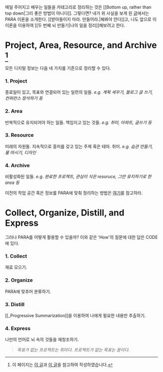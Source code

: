 매일 주어지고 배우는 일들을 카테고리로 정리하는 것은 [[Bottom up, rather than top down|그리 좋은 방법이 아니다]]. 그렇다면?
내가 위 사실을 보게 된 [글](https://kr.analysisman.com/2022/06/secondbrain-10principles.html)에서는 PARA 이론을 소개한다.
[[받아들이지 마라. 만들어라.|해봐야 안다]]고, 나도 앞으로 이 이론을 이용하여 [[두 번째 뇌 만들기|나의 일을 정리]]해보려고 한다.

# Project, Area, Resource, and Archive [^참고]
모든 디지털 정보는 다음 네 가지를 기준으로 정리할 수 있다.
### 1. Project
종료일이 있고, 목표와 연결되어 있는 일련의 일들.
*e.g. 계획 세우기, 블로그 글 쓰기, 컨퍼런스 참석하기 등*
### 2. Area
반복적으로 유지되어야 하는 일들. 책임지고 있는 것들.
*e.g. 취미, 아파트, 글쓰기 등*
### 3. Resource
미래의 자원들. 지속적으로 흥미를 갖고 있는 주제 혹은 테마. 취미.
*e.g. 습관 만들기, 물 마시기, 디자인*
### 4. Archive
비활성화된 일들.
*e.g. 완료한 프로젝트, 관심이 식은 resoruce, 그만 유지하기로 한 area 등*


이전의 작업 공간 혹은 정보를 PARA에 맞춰 정리하는 방법은 [여기](https://fortelabs.co/blog/para-setup-guide/)를 참고하라.

# Collect, Organize, Distill, and Express
그러나 PARA를 어떻게 활용할 수 있을까?
이와 같은 'How'의 질문에 대한 답은 CODE에 있다.
### 1. Collect
재료 모으기.
### 2. Organize
PARA에 맞추어 분류하기.
### 3. Distill
[[_Progressive Summarization]]을 이용하여 나에게 필요한 내용만 추출하기.
### 4. Express
나만의 언어로 뇌 속의 것들을 재창조하기.





> *목표가 없는 프로젝트는 취미다. 프로젝트가 없는 목표는 꿈이다.*

[^참고]: 이 페이지는 [이 글](https://brunch.co.kr/@kys4620/38)과 [이 글](https://maily.so/seoulalien/posts/f1ef8451)을 참고하여 작성하였습니다.
